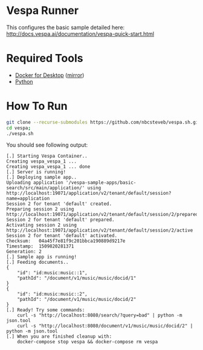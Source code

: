 # Vespa Runner

This configures the basic sample detailed here: http://docs.vespa.ai/documentation/vespa-quick-start.html

# Required Tools

- [Docker for Desktop](https://www.docker.com/community-edition#/download) ([mirror](https://www.docker.com/get-docker))
- [Python](https://www.python.org/downloads/)

# How To Run

```bash
git clone --recurse-submodules https://github.com/nbcsteveb/vespa.sh.git vespa;
cd vespa;
./vespa.sh
```

You should see following output:

```
[.] Starting Vespa Container..
Creating vespa_vespa_1 ...
Creating vespa_vespa_1 ... done
[.] Server is running!
[.] Deploying sample app..
Uploading application '/vespa-sample-apps/basic-search/src/main/application/' using http://localhost:19071/application/v2/tenant/default/session?name=application
Session 2 for tenant 'default' created.
Preparing session 2 using http://localhost:19071/application/v2/tenant/default/session/2/prepared
Session 2 for tenant 'default' prepared.
Activating session 2 using http://localhost:19071/application/v2/tenant/default/session/2/active
Session 2 for tenant 'default' activated.
Checksum:   04a45f7e81f9c201bbca190889d9217e
Timestamp:  1509820281371
Generation: 2
[.] Sample app is running!
[.] Feeding documents..
{
    "id": "id:music:music::1",
    "pathId": "/document/v1/music/music/docid/1"
}
{
    "id": "id:music:music::2",
    "pathId": "/document/v1/music/music/docid/2"
}
[.] Ready! Try some commands:
    curl -s "http://localhost:8080/search/?query=bad" | python -m json.tool
    curl -s "http://localhost:8080/document/v1/music/music/docid/2" | python -m json.tool
[.] When you are finished cleanup with:
    docker-compose stop vespa && docker-compose rm vespa
```